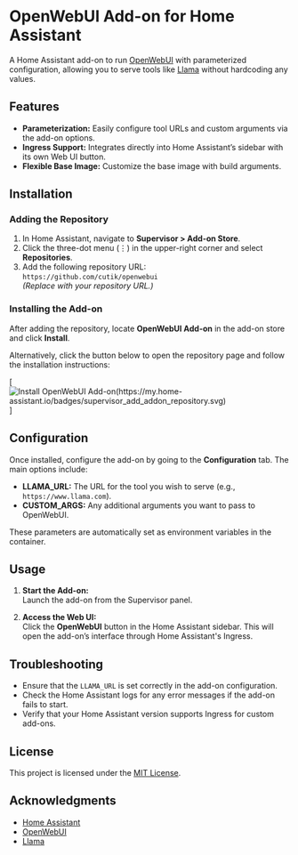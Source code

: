 # OpenWebUI Add-on for Home Assistant

A Home Assistant add-on to run [OpenWebUI](https://openwebui.com/) with parameterized configuration, allowing you to serve tools like [Llama](https://www.llama.com/) without hardcoding any values.

## Features

- **Parameterization:** Easily configure tool URLs and custom arguments via the add-on options.
- **Ingress Support:** Integrates directly into Home Assistant’s sidebar with its own Web UI button.
- **Flexible Base Image:** Customize the base image with build arguments.

## Installation

### Adding the Repository

1. In Home Assistant, navigate to **Supervisor > Add-on Store**.
2. Click the three-dot menu (⋮) in the upper-right corner and select **Repositories**.
3. Add the following repository URL:  
   `https://github.com/cutik/openwebui`  
   *(Replace with your repository URL.)*

### Installing the Add-on

After adding the repository, locate **OpenWebUI Add-on** in the add-on store and click **Install**.

Alternatively, click the button below to open the repository page and follow the installation instructions:

[![Install OpenWebUI Add-on(https://my.home-assistant.io/badges/supervisor_add_addon_repository.svg)](https://my.home-assistant.io/redirect/supervisor_add_addon_repository/?repository_url=https://github.com/cutik/openwebui)]

## Configuration

Once installed, configure the add-on by going to the **Configuration** tab. The main options include:

- **LLAMA_URL:** The URL for the tool you wish to serve (e.g., `https://www.llama.com`).
- **CUSTOM_ARGS:** Any additional arguments you want to pass to OpenWebUI.

These parameters are automatically set as environment variables in the container.

## Usage

1. **Start the Add-on:**  
   Launch the add-on from the Supervisor panel.

2. **Access the Web UI:**  
   Click the **OpenWebUI** button in the Home Assistant sidebar. This will open the add-on’s interface through Home Assistant's Ingress.

## Troubleshooting

- Ensure that the `LLAMA_URL` is set correctly in the add-on configuration.
- Check the Home Assistant logs for any error messages if the add-on fails to start.
- Verify that your Home Assistant version supports Ingress for custom add-ons.

## License

This project is licensed under the [MIT License](LICENSE).

## Acknowledgments

- [Home Assistant](https://www.home-assistant.io/)
- [OpenWebUI](https://openwebui.com/)
- [Llama](https://www.llama.com/)
